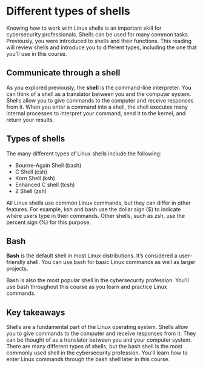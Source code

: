 # Different types of shells
Knowing how to work with Linux shells is an important skill for cybersecurity professionals. Shells can be used for many common tasks. Previously, you were introduced to shells and their functions. This reading will review shells and introduce you to different types, including the one that you'll use in this course.

## Communicate through a shell
As you explored previously, the **shell** is the command-line interpreter. You can think of a shell as a translator between you and the computer system. Shells allow you to give commands to the computer and receive responses from it. When you enter a command into a shell, the shell executes many internal processes to interpret your command, send it to the kernel, and return your results.

## Types of shells
The many different types of Linux shells include the following:

- Bourne-Again Shell (bash)
- C Shell (csh)
- Korn Shell (ksh)
- Enhanced C shell (tcsh)
- Z Shell (zsh)

All Linux shells use common Linux commands, but they can differ in other features. For example, ksh and bash use the dollar sign ($) to indicate where users type in their commands. Other shells, such as zsh, use the percent sign (%) for this purpose.

## Bash
**Bash** is the default shell in most Linux distributions. It’s considered a user-friendly shell. You can use bash for basic Linux commands as well as larger projects.

Bash is also the most popular shell in the cybersecurity profession. You’ll use bash throughout this course as you learn and practice Linux commands.

## Key takeaways
Shells are a fundamental part of the Linux operating system. Shells allow you to give commands to the computer and receive responses from it. They can be thought of as a translator between you and your computer system. There are many different types of shells, but the bash shell is the most commonly used shell in the cybersecurity profession. You’ll learn how to enter Linux commands through the bash shell later in this course.

